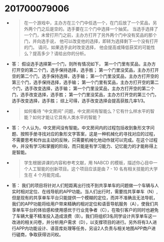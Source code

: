 201700079006
===============
- > 在一个游戏中，主办方在三个门中任选一个，在门后放了一个奖品，另外两个门之后是空的。选手要在三个门中选择一个抽奖。 当选手选择了一个门，未曾打开门之前，主办方打开了另外两个门中没有奖品的那个门，并向选手说， 他可以改变他的选择，即转为选择剩下一个没有打开的门。 请问，如果选手此时改变选择， 他会提高或降低获奖的可能性么？提高多少？请给出你的分析。

- 答：
假设选手选择第一个门，则所有情况如下，
第一个门里有奖品，主办方打开空的第二个门，选手保持选择，选手胜；
第一个门里没奖品，主办方打开空的第二个门，选手保持选择，选手输；
第一个门里没奖品，主办方打开空的第三个门，选手保持选择，选手输；
第一个门里有奖品，主办方打开空的第二个门，选手改变选择，选手输；
第一个门里没奖品，主办方打开空的第二个门，选手改变选择，选手胜；
第一个门里没奖品，主办方打开空的第三个门，选手改变选择，选手胜；
综上可得，选手改变选择会提高获胜几率1/3。

- >如何看待 “中文房间” 问题，中文房间有智能么？它有什么样水平的智能？如何才能让它具有人类水平的智能？

- 答：
个人认为，中文房间没有智能。中文房间内的过程包括收到象形文字问题、按照手册寻找对应的象形文字答案，这是一种机械化的寻找对应的过程，不需要思考和作出主动的反映，只需要机械化地动作就可以完成。在这个过程中，并没有学习和掌握的阶段，而只能是有学习能力、记忆能力的才能称得上是智能。

- > 学生根据讲课的内容和参考文献，用 NABCD 的模板，描述你心目中一个人工智能的创新项目。这个项目应该是由 7 - 10 名有相关技能的大学生在 4 个月能完成。

- 答：
我们的项目将针对人们短距离出行找不到共享单车的问题做一个车辆与人实时相对定位、在线导航的APP功能。当人们出行时，需要找共享单车（N）, 但是现有的共享单车平台只能提供一个模糊的定位，而并不准确且无法导航，我们的APP功能将给用户带来精确的相对定位和语音导航服务（A），使我们共享单车平台的体验感和使用感优于行业竞争者（C），在吸引客户的同时也避免了车辆大量不精准投入造成浪费（B）。我们将组织3名同学设计共享单车这一改进的相关问卷，并分析用户需求（D），以支撑项目的进行。另外将有3人进行APP内功能设计、语音库处理等任务，另设2人负责与相关地图APP商户进行磋商，争取获得访问权。
